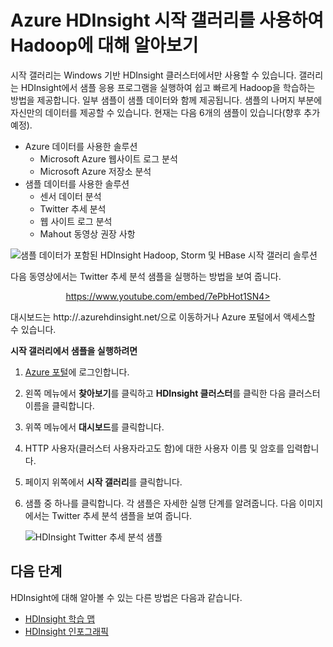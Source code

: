 <properties
   pageTitle="샘플 갤러리를 사용하여 HDInsight에서 Hadoop에 대해 알아보기 | Microsoft Azure"
   description="HDInsight 시작 갤러리에서 샘플 응용 프로그램을 실행하여 Hadoop을 학습하는 빠른 방법을 제공합니다. 샘플 데이터를 사용하거나 직접 제공합니다."
   services="hdinsight"
   documentationCenter=""
   tags="azure-portal"
   authors="mumian"
   manager="jhubbard"
   editor="cgronlun"/>

<tags
   ms.service="hdinsight"
   ms.workload="big-data"
   ms.tgt_pltfrm="na"
   ms.devlang="na"
   ms.topic="article"
   ms.date="07/25/2016"
   ms.author="jgao"/>

# Azure HDInsight 시작 갤러리를 사용하여 Hadoop에 대해 알아보기

시작 갤러리는 Windows 기반 HDInsight 클러스터에서만 사용할 수 있습니다. 갤러리는 HDInsight에서 샘플 응용 프로그램을 실행하여 쉽고 빠르게 Hadoop을 학습하는 방법을 제공합니다. 일부 샘플이 샘플 데이터와 함께 제공됩니다. 샘플의 나머지 부분에 자신만의 데이터를 제공할 수 있습니다. 현재는 다음 6개의 샘플이 있습니다(향후 추가 예정).

- Azure 데이터를 사용한 솔루션
	- Microsoft Azure 웹사이트 로그 분석
	- Microsoft Azure 저장소 분석
- 샘플 데이터를 사용한 솔루션
	- 센서 데이터 분석
	- Twitter 추세 분석
	- 웹 사이트 로그 분석
	- Mahout 동영상 권장 사항

![샘플 데이터가 포함된 HDInsight Hadoop, Storm 및 HBase 시작 갤러리 솔루션][hdinsight.sample.gallery]

다음 동영상에서는 Twitter 추세 분석 샘플을 실행하는 방법을 보여 줍니다.

<center><a href="https://www.youtube.com/embed/7ePbHot1SN4">https://www.youtube.com/embed/7ePbHot1SN4></a></center>

대시보드는 http://<YourHDInsightClusterName>.azurehdinsight.net/으로 이동하거나 Azure 포털에서 액세스할 수 있습니다.

**시작 갤러리에서 샘플을 실행하려면**

1. [Azure 포털][azure.portal]에 로그인합니다.
2. 왼쪽 메뉴에서 **찾아보기**를 클릭하고 **HDInsight 클러스터**를 클릭한 다음 클러스터 이름을 클릭합니다.
3. 위쪽 메뉴에서 **대시보드**를 클릭합니다.
4. HTTP 사용자(클러스터 사용자라고도 함)에 대한 사용자 이름 및 암호를 입력합니다.
6. 페이지 위쪽에서 **시작 갤러리**를 클릭합니다.
7. 샘플 중 하나를 클릭합니다. 각 샘플은 자세한 실행 단계를 알려줍니다. 다음 이미지에서는 Twitter 추세 분석 샘플을 보여 줍니다.

	![HDInsight Twitter 추세 분석 샘플][hdinsight.twitter.sample]

## 다음 단계
HDInsight에 대해 알아볼 수 있는 다른 방법은 다음과 같습니다.

- [HDInsight 학습 맵][hdinsight.learn.map]
- [HDInsight 인포그래픽][hdinsight.infographic]

<!--Image references-->
[hdinsight.sample.gallery]: ./media/hdinsight-learn-hadoop-use-sample-gallery/HDInsight-Getting-Started-Gallery.png
[hdinsight.twitter.sample]: ./media/hdinsight-learn-hadoop-use-sample-gallery/HDInsight-Twitter-Trend-Analysis-sample.png

<!--Link references-->
[hdinsight.learn.map]: https://azure.microsoft.com/documentation/learning-paths/hdinsight-self-guided-hadoop-training/
[hdinsight.infographic]: http://go.microsoft.com/fwlink/?linkid=523960
[azure.portal]: https://portal.azure.com

<!---HONumber=AcomDC_0914_2016-->